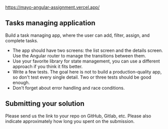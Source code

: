 https://mayo-angular-assignment.vercel.app/

## Tasks managing application

Build a task managing app, where the user can add, filter, assign, and complete tasks.

* The app should have two screens: the list screen and the details screen. Use the Angular router to manage the
  transitions between them.
* Use your favorite library for state management, you can use a different approach if you think it fits better.
* Write a few tests. The goal here is not to build a production-quality app, so don't test every single detail.
  Two or three tests should be good enough.
* Don't forget about error handling and race conditions.

## Submitting your solution

Please send us the link to your repo on GitHub, Gitlab, etc. Please also indicate approximately how long you spent on the submission.
